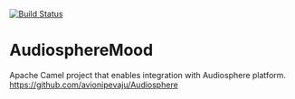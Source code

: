 [![Build Status](https://travis-ci.org/avionipevaju/AudiosphereMood.svg?branch=master)](https://travis-ci.org/avionipevaju/AudiosphereMood)
# AudiosphereMood
Apache Camel project that enables integration with Audiosphere platform. https://github.com/avionipevaju/Audiosphere
